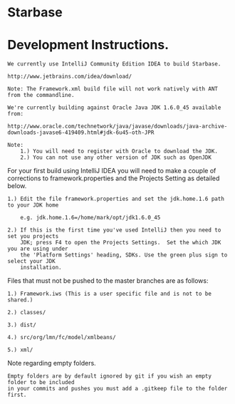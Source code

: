 Starbase
========

Development Instructions.
============================

    We currently use IntelliJ Community Edition IDEA to build Starbase. 
    
    http://www.jetbrains.com/idea/download/   
    
    Note: The Framework.xml build file will not work natively with ANT from the commandline. 
    
    We're currently building against Oracle Java JDK 1.6.0_45 available from:
    
    http://www.oracle.com/technetwork/java/javase/downloads/java-archive-downloads-javase6-419409.html#jdk-6u45-oth-JPR
    
    Note: 
        1.) You will need to register with Oracle to download the JDK.
        2.) You can not use any other version of JDK such as OpenJDK
         
    
    
    
For your first build using IntelliJ IDEA you will need to make a couple of corrections to
framework.properties and the Projects Setting as detailed below.

    1.) Edit the file framework.properties and set the jdk.home.1.6 path to your JDK home
    
        e.g. jdk.home.1.6=/home/mark/opt/jdk1.6.0_45
        
    2.) If this is the first time you've used IntelliJ then you need to set you projects 
        JDK; press F4 to open the Projects Settings.  Set the which JDK you are using under 
        the 'Platform Settings' heading, SDKs. Use the green plus sign to select your JDK 
        installation. 
        
      
Files that must not be pushed to the master branches are as follows:

    1.) Framework.iws (This is a user specific file and is not to be shared.)
    
    2.) classes/ 
    
    3.) dist/
    
    4.)	src/org/lmn/fc/model/xmlbeans/
    
    5.)	xml/
    
Note regarding empty folders.

    Empty folders are by default ignored by git if you wish an empty folder to be included 
    in your commits and pushes you must add a .gitkeep file to the folder first. 
